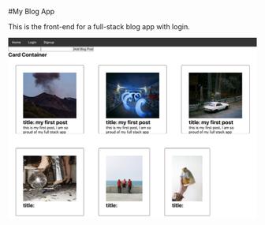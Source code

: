 #My Blog App

This is the front-end for a full-stack blog app with login.

[![screen shot](./public/preview.png)](https://google.com/)